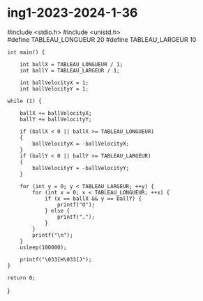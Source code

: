 # ing1-2023-2024-1-36
#include <stdio.h>
#include <unistd.h>  
#define TABLEAU_LONGUEUR 20
#define TABLEAU_LARGEUR 10

    int main() {

        int ballX = TABLEAU_LONGUEUR / 1;
        int ballY = TABLEAU_LARGEUR / 1;

        int ballVelocityX = 1;
        int ballVelocityY = 1;

    while (1) {

        ballX += ballVelocityX;
        ballY += ballVelocityY;

        if (ballX < 0 || ballX >= TABLEAU_LONGUEUR)
        {
            ballVelocityX = -ballVelocityX;
        }
        if (ballY < 0 || ballY >= TABLEAU_LARGEUR)
        {
            ballVelocityY = -ballVelocityY;
        }

        for (int y = 0; y < TABLEAU_LARGEUR; ++y) {
            for (int x = 0; x < TABLEAU_LONGUEUR; ++x) {
                if (x == ballX && y == ballY) {
                    printf("O");  
                } else {
                    printf(".");
                }
            }
            printf("\n");
        }
        usleep(100000);

        printf("\033[H\033[J");
    }

    return 0;
}
